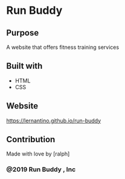 # Run Buddy

## Purpose 
A website that offers fitness training services

## Built with 
* HTML
* CSS

## Website 
https://lernantino.github.io/run-buddy

## Contribution
Made with love by [ralph]

### @2019 Run Buddy , Inc 

